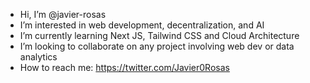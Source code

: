 - Hi, I’m @javier-rosas
- I’m interested in web development, decentralization, and AI
- I’m currently learning Next JS, Tailwind CSS and Cloud Architecture
- I’m looking to collaborate on any project involving web dev or data analytics
- How to reach me: https://twitter.com/Javier0Rosas

<!---
javier-rosas/javier-rosas is a ✨ special ✨ repository because its `README.md` (this file) appears on your GitHub profile.
You can click the Preview link to take a look at your changes.
--->
